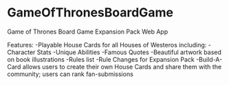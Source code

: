 # GameOfThronesBoardGame

Game of Thrones Board Game Expansion Pack Web App

Features:
-Playable House Cards for all Houses of Westeros including:
  -Character Stats
  -Unique Abilities
  -Famous Quotes
  -Beautiful artwork based on book illustrations
-Rules list
-Rule Changes for Expansion Pack
-Build-A-Card allows users to create their own House Cards and share them with the community; users can rank fan-submissions
